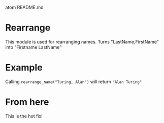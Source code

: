 atom README.md

Rearrange
=========

This module is used for rearranging names. 
Turns "LastName,FirstName" into "Firstname LastName"

# Example

Calling `rearrange_name("Turing, Alan")` will return `"Alan Turing"`

# From here
This is the hot fix!